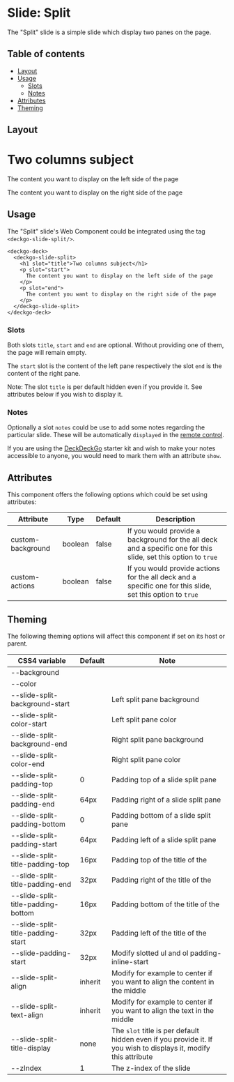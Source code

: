 # Slide: Split

The "Split" slide is a simple slide which display two panes on the page.

## Table of contents

- [Layout](#app-slide-split-layout)
- [Usage](#app-slide-split-usage)
  - [Slots](#app-slide-split-slots)
  - [Notes](#app-slide-split-notes)
- [Attributes](#app-slide-split-attributes)
- [Theming](#app-slide-split-theming)

## Layout

<div class="container ion-margin">
  <deckgo-deck embedded={true}>
    <deckgo-slide-split>
        <h1 slot="title">Two columns subject</h1>
        <p slot="start">
          The content you want to display on the left side of the page
        </p>
        <p slot="end">
          The content you want to display on the right side of the page
        </p>
      </deckgo-slide-split>
  </deckgo-deck>
</div>

## Usage

The "Split" slide's Web Component could be integrated using the tag `<deckgo-slide-split/>`.

```
<deckgo-deck>
  <deckgo-slide-split>
    <h1 slot="title">Two columns subject</h1>
    <p slot="start">
      The content you want to display on the left side of the page
    </p>
    <p slot="end">
      The content you want to display on the right side of the page
    </p>
  </deckgo-slide-split>
</deckgo-deck>
```

### Slots

Both slots `title`, `start` and `end` are optional. Without providing one of them, the page will remain empty.

The `start` slot is the content of the left pane respectively the slot `end` is the content of the right pane.

Note: The slot `title` is per default hidden even if you provide it. See attributes below if you wish to display it. 

### Notes

Optionally a slot `notes` could be use to add some notes regarding the particular slide. These will be automatically `displayed` in the [remote control](https://deckdeckgo.app).

If you are using the [DeckDeckGo] starter kit and wish to make your notes accessible to anyone, you would need to mark them with an attribute `show`.

## Attributes

This component offers the following options which could be set using attributes:

| Attribute                      | Type   | Default   | Description   |
| -------------------------- |-----------------|-----------------|-----------------|
| custom-background | boolean | false | If you would provide a background for the all deck and a specific one for this slide, set this option to `true` |
| custom-actions | boolean | false | If you would provide actions for the all deck and a specific one for this slide, set this option to `true` |

## Theming

The following theming options will affect this component if set on its host or parent.

| CSS4 variable                      | Default | Note |
| -------------------------- |-----------------|-----------------|
| --background |  |  |
| --color |  |  |
| --slide-split-background-start | | Left split pane background |
| --slide-split-color-start | | Left split pane color |
| --slide-split-background-end | | Right split pane background |
| --slide-split-color-end | | Right split pane color |
| --slide-split-padding-top | 0 | Padding top of a slide split pane |
| --slide-split-padding-end | 64px | Padding right of a slide split pane |
| --slide-split-padding-bottom | 0 | Padding bottom of a slide split pane |
| --slide-split-padding-start | 64px | Padding left of a slide split pane |
| --slide-split-title-padding-top | 16px | Padding top of the title of the |
| --slide-split-title-padding-end | 32px | Padding right of the title of the |
| --slide-split-title-padding-bottom | 16px | Padding bottom of the title of the |
| --slide-split-title-padding-start | 32px | Padding left of the title of the |
| --slide-padding-start | 32px | Modify slotted ul and ol padding-inline-start |
| --slide-split-align | inherit | Modify for example to center if you want to align the content in the middle |
| --slide-split-text-align | inherit | Modify for example to center if you want to align the text in the middle |
| --slide-split-title-display | none | The `slot` title is per default hidden even if you provide it. If you wish to displays it, modify this attribute |
| --zIndex | 1 | The z-index of the slide |

[DeckDeckGo]: https://deckdeckgo.com